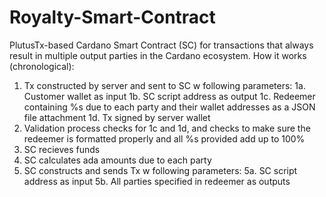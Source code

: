 # Royalty-Smart-Contract
PlutusTx-based Cardano Smart Contract (SC) for transactions that always result in multiple output parties in the Cardano ecosystem.
How it works (chronological):
1. Tx constructed by server and sent to SC w following parameters:
    1a. Customer wallet as input
    1b. SC script address as output
    1c. Redeemer containing %s due to each party and their wallet addresses as a JSON file attachment
    1d. Tx signed by server wallet
2. Validation process checks for 1c and 1d, and checks to make sure the redeemer is formatted properly and all %s provided add up to 100%
3. SC recieves funds
4. SC calculates ada amounts due to each party
5. SC constructs and sends Tx w following parameters:
    5a. SC script address as input
    5b. All parties specified in redeemer as outputs

